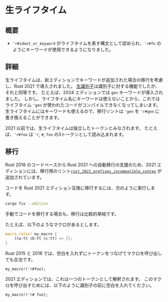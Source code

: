 <!--
# Raw lifetimes
-->
# 生ライフタイム

<!--
## Summary
-->

## 概要

<!--
- `'r#ident_or_keyword` is now allowed as a lifetime, which allows using keywords such as `'r#fn`.
-->

- `'r#ident_or_keyword` がライフタイムを表す構文として認められ、`'r#fn` のようにキーワードが使用できるようになりました。

<!--
## Details
-->

## 詳細

<!--
Raw lifetimes are introduced in the 2021 edition to support the ability to migrate to newer editions that introduce new keywords. This is analogous to [raw identifiers] which provide the same functionality for identifiers. For example, the 2024 edition introduced the `gen` keyword. Since lifetimes cannot be keywords, this would cause code that use a lifetime `'gen` to fail to compile. Raw lifetimes allow the migration lint to modify those lifetimes to `'r#gen` which do allow keywords.
-->

生ライフタイムは、新エディションでキーワードが追加された場合の移行を考慮し、Rust 2021 で導入されました。
[生識別子]は識別子に対する機能でしたが、それと同等です。
たとえば、2024 エディションでは `gen` キーワードが導入されました。
しかし、ライフタイム名にキーワードは使えないことから、これではライフタイム `'gen` が使われたコードがコンパイルできなくなってしまいます。
生ライフタイムにはキーワードも使えるので、移行リントは `'gen` を `'r#gen` に書き換えることができます。

<!--
In editions prior to 2021, raw lifetimes are parsed as separate tokens. For example `'r#foo` is parsed as three tokens: `'r`, `#`, and `foo`.
-->

2021 以前では、生ライフタイムは独立したトークンとみなされます。
たとえば、`'r#foo` は `'r`, `#`, `foo` の3トークンとして読み込まれます。

<!--
[raw identifiers]: ../../reference/identifiers.html#raw-identifiers
-->

[生識別子]: https://doc.rust-lang.org/reference/identifiers.html#raw-identifiers

<!--
## Migration
-->

## 移行

<!--
As a part of the 2021 edition a migration lint, [`rust_2021_prefixes_incompatible_syntax`], has been added in order to aid in automatic migration of Rust 2018 codebases to Rust 2021.
-->

Rust 2018 のコードベースから Rust 2021 への自動移行の支援のため、2021 エディションには、移行用のリント[`rust_2021_prefixes_incompatible_syntax`] が追加されています。

<!--
In order to migrate your code to be Rust 2021 Edition compatible, run:
-->

コードを Rust 2021 エディション互換に移行するには、次のように実行します。

```sh
cargo fix --edition
```

<!--
Should you want or need to manually migrate your code, migration is fairly straight-forward.
-->

手動でコードを移行する場合も、移行は比較的単純です。

<!--
Let's say you have a macro that is defined like so:
-->

たとえば、以下のようなマクロがあるとします。

```rust
macro_rules! my_macro {
    ($a:tt $b:tt $c:tt) => {};
}
```

<!--
In Rust 2015 and 2018 it's legal for this macro to be called like so with no space between the tokens:
-->

Rust 2015 と 2018 では、空白を入れずにトークンをつなげてマクロを呼び出しても合法です。

```rust,ignore
my_macro!('r#foo);
```

<!--
In the 2021 edition, this is now parsed as a single token. In order to call this macro, you must add a space before the identifier like so:
-->

2021 エディションでは、これは一つのトークンとして解釈されます。
このマクロを呼び出すためには、以下のように識別子の前に空白を入れてください。

```rust,ignore
my_macro!('r# foo);
```

<!--
[`rust_2021_prefixes_incompatible_syntax`]: ../../rustc/lints/listing/allowed-by-default.html#rust-2021-prefixes-incompatible-syntax
-->

[`rust_2021_prefixes_incompatible_syntax`]: https://doc.rust-lang.org/rustc/lints/listing/allowed-by-default.html#rust-2021-prefixes-incompatible-syntax
